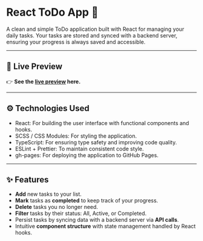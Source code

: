# React ToDo App 📝
A clean and simple ToDo application built with React for managing your daily tasks. Your tasks are stored and synced with a backend server, ensuring your progress is always saved and accessible.

---

## 🚀 Live Preview
👉 **See the [live preview](https://yelyzavetaz.github.io/todo-app/) here.**

---

## ⚙️ Technologies Used
- React: For building the user interface with functional components and hooks.
- SCSS / CSS Modules: For styling the application.
- TypeScript: For ensuring type safety and improving code quality.
- ESLint + Prettier: To maintain consistent code style.
- gh-pages: For deploying the application to GitHub Pages.

---

## ✨ Features
- **Add** new tasks to your list.
- **Mark** tasks as **completed** to keep track of your progress.
- **Delete** tasks you no longer need.
- **Filter** tasks by their status: All, Active, or Completed.
- Persist tasks by syncing data with a backend server via **API calls**.
- Intuitive **component structure** with state management handled by React hooks.
